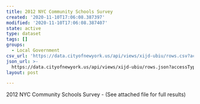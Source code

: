 ```yaml
---
title: 2012 NYC Community Schools Survey
created: '2020-11-10T17:06:08.387397'
modified: '2020-11-10T17:06:08.387407'
state: active
type: dataset
tags: []
groups:
  - Local Government
csv_url: 'https://data.cityofnewyork.us/api/views/xijd-ubiu/rows.csv?accessType=DOWNLOAD'
json_url: >-
  https://data.cityofnewyork.us/api/views/xijd-ubiu/rows.json?accessType=DOWNLOAD
layout: post

---
```

2012 NYC Community Schools Survey - (See attached file for full results)
